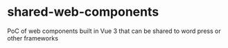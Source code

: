 # shared-web-components
PoC of web components built in Vue 3 that can be shared to word press or other frameworks
